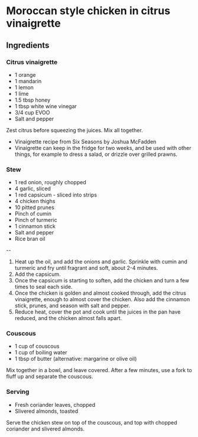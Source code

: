 # Moroccan style chicken in citrus vinaigrette

## Ingredients

### Citrus vinaigrette

- 1 orange
- 1 mandarin
- 1 lemon
- 1 lime
- 1.5 tbsp honey
- 1 tbsp white wine vinegar
- 3/4 cup EVOO
- Salt and pepper

Zest citrus before squeezing the juices. Mix all together.

* Vinaigrette recipe from Six Seasons by Joshua McFadden
* Vinaigrette can keep in the fridge for two weeks, and be used with other
  things, for example to dress a salad, or drizzle over grilled prawns.

### Stew

- 1 red onion, roughly chopped
- 4 garlic, sliced
- 1 red capsicum - sliced into strips
- 4 chicken thighs
- 10 pitted prunes
- Pinch of cumin
- Pinch of turmeric
- 1 cinnamon stick
- Salt and pepper
- Rice bran oil

--
1. Heat up the oil, and add the onions and garlic. Sprinkle with cumin and
   turmeric and fry until fragrant and soft, about 2-4 minutes.
1. Add the capsicum.
1. Once the capsicum is starting to soften, add the chicken and turn a few times
   to seal each side.
1. Once the chicken is golden and almost cooked through, add the citrus
   vinaigrette, enough to almost cover the chicken.
   Also add the cinnamon stick, prunes, and season with salt and pepper.
1. Reduce heat, cover the pot and cook until the juices in the pan have reduced,
   and the chicken almost falls apart.

### Couscous

- 1 cup of couscous
- 1 cup of boiling water
- 1 tbsp of butter (alternative: margarine or olive oil)

Mix together in a bowl, and leave covered. After a few minutes, use a fork to
fluff up and separate the couscous.

### Serving

- Fresh coriander leaves, chopped
- Slivered almonds, toasted

Serve the chicken stew on top of the couscous,
and top with chopped coriander and slivered almonds.
